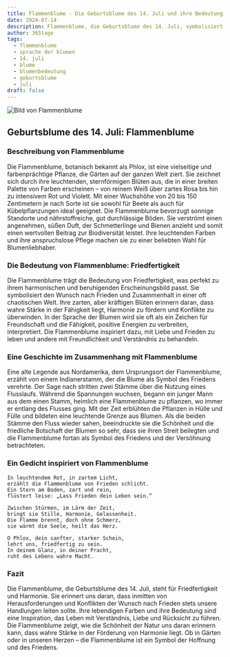 ```yaml
---
title: Flammenblume - Die Geburtsblume des 14. Juli und ihre Bedeutung
date: 2024-07-14
description: Flammenblume, die Geburtsblume des 14. Juli, symbolisiert Friedfertigkeit. Erfahre mehr über ihre Geschichte, Bedeutung und Symbolik in der Sprache der Blumen.
author: 365tage
tags:
  - flammenblume
  - sprache der blumen
  - 14. juli
  - blume
  - blumenbedeutung
  - geburtsblume
  - juli
draft: false
---
```


![Bild von Flammenblume](https://cdn.pixabay.com/photo/2016/07/15/09/02/flower-1518501_640.jpg#center)

## Geburtsblume des 14. Juli: Flammenblume

### Beschreibung von Flammenblume

Die Flammenblume, botanisch bekannt als Phlox, ist eine vielseitige und farbenprächtige Pflanze, die Gärten auf der ganzen Welt ziert. Sie zeichnet sich durch ihre leuchtenden, sternförmigen Blüten aus, die in einer breiten Palette von Farben erscheinen – von reinem Weiß über zartes Rosa bis hin zu intensivem Rot und Violett. Mit einer Wuchshöhe von 20 bis 150 Zentimetern je nach Sorte ist sie sowohl für Beete als auch für Kübelpflanzungen ideal geeignet. Die Flammenblume bevorzugt sonnige Standorte und nährstoffreiche, gut durchlässige Böden. Sie verströmt einen angenehmen, süßen Duft, der Schmetterlinge und Bienen anzieht und somit einen wertvollen Beitrag zur Biodiversität leistet. Ihre leuchtenden Farben und ihre anspruchslose Pflege machen sie zu einer beliebten Wahl für Blumenliebhaber.

### Die Bedeutung von Flammenblume: Friedfertigkeit

Die Flammenblume trägt die Bedeutung von Friedfertigkeit, was perfekt zu ihrem harmonischen und beruhigenden Erscheinungsbild passt. Sie symbolisiert den Wunsch nach Frieden und Zusammenhalt in einer oft chaotischen Welt. Ihre zarten, aber kräftigen Blüten erinnern daran, dass wahre Stärke in der Fähigkeit liegt, Harmonie zu fördern und Konflikte zu überwinden. In der Sprache der Blumen wird sie oft als ein Zeichen für Freundschaft und die Fähigkeit, positive Energien zu verbreiten, interpretiert. Die Flammenblume inspiriert dazu, mit Liebe und Frieden zu leben und andere mit Freundlichkeit und Verständnis zu behandeln.

### Eine Geschichte im Zusammenhang mit Flammenblume

Eine alte Legende aus Nordamerika, dem Ursprungsort der Flammenblume, erzählt von einem Indianerstamm, der die Blume als Symbol des Friedens verehrte. Der Sage nach stritten zwei Stämme über die Nutzung eines Flusslaufs. Während die Spannungen wuchsen, begann ein junger Mann aus dem einen Stamm, heimlich eine Flammenblume zu pflanzen, wo immer er entlang des Flusses ging. Mit der Zeit erblühten die Pflanzen in Hülle und Fülle und bildeten eine leuchtende Grenze aus Blumen. Als die beiden Stämme den Fluss wieder sahen, beeindruckte sie die Schönheit und die friedliche Botschaft der Blumen so sehr, dass sie ihren Streit beilegten und die Flammenblume fortan als Symbol des Friedens und der Versöhnung betrachteten.

### Ein Gedicht inspiriert von Flammenblume

```
In leuchtendem Rot, in zartem Licht,  
erzählt die Flammenblume von Frieden schlicht.  
Ein Stern am Boden, zart und rein,  
flüstert leise: „Lass Frieden dein Leben sein.“  

Zwischen Stürmen, im Lärm der Zeit,  
bringt sie Stille, Harmonie, Gelassenheit.  
Die Flamme brennt, doch ohne Schmerz,  
sie wärmt die Seele, heilt das Herz.  

O Phlox, dein sanfter, starker Schein,  
lehrt uns, friedfertig zu sein.  
In deinem Glanz, in deiner Pracht,  
ruht des Lebens wahre Macht.  
```

### Fazit

Die Flammenblume, die Geburtsblume des 14. Juli, steht für Friedfertigkeit und Harmonie. Sie erinnert uns daran, dass inmitten von Herausforderungen und Konflikten der Wunsch nach Frieden stets unsere Handlungen leiten sollte. Ihre lebendigen Farben und ihre Bedeutung sind eine Inspiration, das Leben mit Verständnis, Liebe und Rücksicht zu führen. Die Flammenblume zeigt, wie die Schönheit der Natur uns daran erinnern kann, dass wahre Stärke in der Förderung von Harmonie liegt. Ob in Gärten oder in unseren Herzen – die Flammenblume ist ein Symbol der Hoffnung und des Friedens.